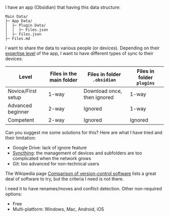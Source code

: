 I have an app (Obsidian) that having this data structure:
```
Main Data/
├─ App Data/
│  ├─ Plugin Data/
│  │  ├─ Files.json
│  ├─ Files.json
├─ Files.md
```
I want to share the data to various people (or devices). Depending on their [expertise level](https://www.researchgate.net/figure/Five-levels-of-expertise_fig2_283960065 "Five levels of expertise. | Download Scientific Diagram") of the app, I want to have different types of sync to their devices:

| Level              | Files in the main folder | Files in folder `.obsidian` | Files in folder `plugins` | 
| ------------------ | ------------------------ | --------------------------- | ------------------------- |
| Novice/First setup | 1-way                    | Download once, then ignored | 1-way                     |
| Advanced beginner  | 2-way                    | Ignored                     | 1-way                     |
| Competent          | 2-way                    | Ignored                     | Ignored                   |

Can you suggest me some solutions for this? Here are what I have tried and their limitation:

- Google Drive: lack of ignore feature
- [Syncthing](https://syncthing.net/ "Syncthing"): the management of devices and subfolders are too complicated when the network grows
- Git: too advanced for non-technical users

The Wikipedia page [Comparison of version-control software](https://en.wikipedia.org/wiki/Comparison_of_version-control_software "Comparison of version-control software") lists a great deal of software to try, but the criteria I need is not there.

I need it to have renames/moves and conflict detection. Other non-required options:
- Free
- Multi-platform: Windows, Mac, Android, iOS
